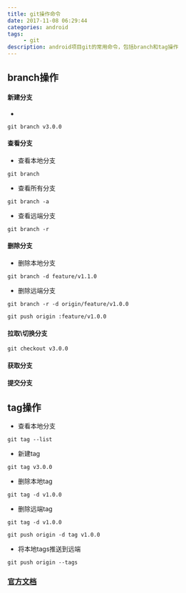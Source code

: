 ```yaml
---
title: git操作命令
date: 2017-11-08 06:29:44
categories: android
tags:
     - git
description: android项目git的常用命令，包括branch和tag操作
---
```


## branch操作

#### 新建分支
- 
```
git branch v3.0.0
```

#### 查看分支
- 查看本地分支
```
git branch
```

- 查看所有分支
```
git branch -a
```

- 查看远端分支
```
git branch -r
```

#### 删除分支
- 删除本地分支
```
git branch -d feature/v1.1.0
```

- 删除远端分支
```
git branch -r -d origin/feature/v1.0.0

git push origin :feature/v1.0.0
```

#### 拉取\切换分支
```
git checkout v3.0.0
```

#### 获取分支

#### 提交分支

## tag操作

- 查看本地分支
```
git tag --list
```

- 新建tag
```
git tag v3.0.0
```

- 删除本地tag
```
git tag -d v1.0.0
```

- 删除远端tag
```
git tag -d v1.0.0

git push origin -d tag v1.0.0
```

- 将本地tags推送到远端
```
git push origin --tags
```

### [官方文档](https://git-scm.com/docs/)

